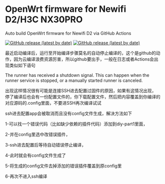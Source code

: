 # OpenWrt firmware for Newifi D2/H3C NX30PRO

Auto build OpenWrt firmware for Newifi D2 via GitHub Actions

[![GitHub release (latest by date)](https://img.shields.io/github/v/release/Thanf-code/Autobuild-RWRT?style=for-the-badge&label=NEWIFI3-D2)](https://github.com/Thanf-code/Autobuild-RWRT/releases/tags/NEWIFI3-D2)
[![GitHub release (latest by date)](https://img.shields.io/github/v/release/Thanf-code/Autobuild-RWRT?style=for-the-badge&label=H3C-NX30-PRO)](https://github.com/Thanf-code/Autobuild-RWRT/releases/tags/H3C-NX30-PRO)

最近启动编译后，运行至开始编译步骤莫名的自动停止编译的，这个是github的动作，因为云编译浪费资源厉害，所以github要出手，一般在日志或者Actions会出现类似如下语句

The runner has received a shutdown signal. This can happen when the runner service is stopped, or a manually started runner is canceled.

出现这样情况很有可能是连接SSH进去配置过固件的原因，如果有这情况出现，停了编译后也会有一份配置文件的，你下载配置文件，然后把内容覆盖到你编译的对应源码的.config里面，不要进SSH再次编译试试


ssh进去配置app会被取消而且没有config文件生成，解决方法如下

1-可以找一个错误代码（比如缺少依赖的插件代码）添加到diy-part1里面，

2-并在config里选中改错误插件，

3-ssh进去配置后等待自动错误停止编译，

4-此时就会有config文件生成了

5-将生成的config文件去掉添加的错误插件覆盖到原config里

6-再次不进入ssh编译
